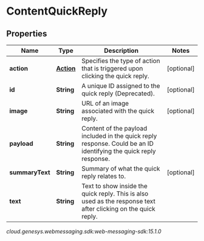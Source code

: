 # ContentQuickReply


## Properties

| Name | Type | Description | Notes |
| ------------ | ------------- | ------------- | ------------- |
| **action** | [**Action**](Action) | Specifies the type of action that is triggered upon clicking the quick reply. |  [optional] |
| **id** | **String** | A unique ID assigned to the quick reply (Deprecated). |  [optional] |
| **image** | **String** | URL of an image associated with the quick reply. |  [optional] |
| **payload** | **String** | Content of the payload included in the quick reply response. Could be an ID identifying the quick reply response. |  |
| **summaryText** | **String** | Summary of what the quick reply relates to. |  [optional] |
| **text** | **String** | Text to show inside the quick reply. This is also used as the response text after clicking on the quick reply. |  |




_cloud.genesys.webmessaging.sdk:web-messaging-sdk:15.1.0_
